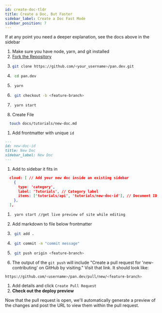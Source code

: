 ```yaml
---
id: create-doc-tldr
title: Create a Doc, But Faster
sidebar_label: Create a Doc Fast Mode
sidebar_position: 7
---
```


If at any point you need a deeper explanation, see the docs above in the sidebar

1. Make sure you have node, yarn, and git installed
2. <a className="button button--secondary button--outline" href="https://github.com/PaloAltoNetworks/pan.dev/fork" target="_blank"> Fork the Repository </a>
3. ```bash
   git clone https://github.com/<your_username>/pan.dev.git
   ```
4. ```bash
    cd pan.dev
   ```
5. ```bash
    yarn
   ```
6. ```bash
    git checkout -b <feature-branch>
   ```
7. ```bash
    yarn start
   ```
8. Create File

```bash
  touch docs/tutorials/new-doc.md
```

1. Add frontmatter with unique `id`

```md title="docs/tutorial/new-doc.md"
---
id: new-doc-id
title: New Doc
sidebar_label: New Doc
---
```

1. Add to sidebar it fits in

```json title="sidebars.js"
  cloud: [ // Add your new doc inside an existing sidebar
    {
      type: 'category',
      label: 'Tutorials', // Category label
      items: ['tutorials/api', 'tutorials/new-doc-id'], // Document ID (including relative path after docs)
    },
  ],
```

1. ```bash
    yarn start //get live preview of site while editing
   ```
1. Add markdown to file below frontmatter
1. ```bash
    git add .
   ```
1. ```bash
    git commit -m "commit message"
   ```
1. ```bash
    git push origin <feature-branch>
   ```

1. The output of the `git push` will include "Create a pull request for 'new-contributing' on GitHub by visiting." Visit that link. It should look like:

```bash
https://github.com/<username>/pan.dev/pull/new/<feature-branch>
```

1. Add details and click `Create Pull Request`
1. **Check out the deploy preview**

Now that the pull request is open, we'll automatically generate a preview of the changes and post the URL to view them within the pull request.
